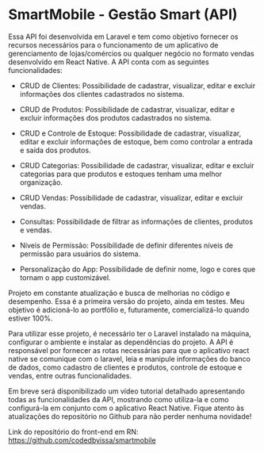 # SmartMobile - Gestão Smart (API)

Essa API foi desenvolvida em Laravel e tem como objetivo fornecer os recursos necessários para o funcionamento de um aplicativo de gerenciamento de lojas/comércios ou qualquer negócio no formato vendas desenvolvido em React Native. A API conta com as seguintes funcionalidades:

- CRUD de Clientes: Possibilidade de cadastrar, visualizar, editar e excluir informações dos clientes cadastrados no sistema.

- CRUD de Produtos: Possibilidade de cadastrar, visualizar, editar e excluir informações dos produtos cadastrados no sistema.

- CRUD e Controle de Estoque: Possibilidade de cadastrar, visualizar, editar e excluir informações de estoque, bem como controlar a entrada e saída dos produtos.

- CRUD Categorias: Possibilidade de cadastrar, visualizar, editar e excluir categorias para que produtos e estoques tenham uma melhor organização.

- CRUD Vendas: Possibilidade de cadastrar, visualizar, editar e excluir vendas.

- Consultas: Possibilidade de filtrar as informações de clientes, produtos e vendas.

- Níveis de Permissão: Possibilidade de definir diferentes níveis de permissão para usuários do sistema.

- Personalização do App: Possibilidade de definir nome, logo e cores que tornam o app customizável.

Projeto em constante atualização e busca de melhorias no código e desempenho. Essa é a primeira versão do projeto, ainda em testes. Meu objetivo é adicioná-lo ao portfólio e, futuramente, comercializá-lo quando estiver 100%.

Para utilizar esse projeto, é necessário ter o Laravel instalado na máquina, configurar o ambiente e instalar as dependências do projeto. A API é responsável por fornecer as rotas necessárias para que o aplicativo react native se comunique com o laravel, leia e manipule informações do banco de dados, como cadastro de clientes e produtos, controle de estoque e vendas, entre outras funcionalidades.

Em breve será disponibilizado um vídeo tutorial detalhado apresentando todas as funcionalidades da API, mostrando como utiliza-la e como configurá-la em conjunto com o aplicativo React Native. Fique atento às atualizações do repositório no Github para não perder nenhuma novidade!

Link do repositório do front-end em RN: https://github.com/codedbyissa/smartmobile
